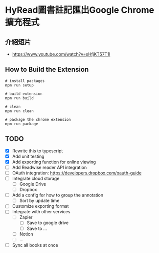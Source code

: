 # HyRead圖書註記匯出Google Chrome擴充程式

## 介紹短片
- https://www.youtube.com/watch?v=sHfjKT57T1I

## How to Build the Extension
```shell
# install packages
npm run setup

# build extension
npm run build

# clean
npm run clean

# package the chrome extension
npm run package
```

## TODO
- [X] Rewrite this to typescript
- [X] Add unit testing
- [X] Add exporting function for online viewing
- [ ] Add Readwise reader API integration
- [ ] OAuth integration: https://developers.dropbox.com/oauth-guide
- [ ] Integrate cloud storage
  - [ ] Google Drive
  - [ ] Dropbox
- [ ] Add a config for how to group the annotation
  - [ ] Sort by update time
- [ ] Customize exporting format
- [ ] Integrate with other services
  - [ ] Zapier
    - [ ] Save to google drive
    - [ ] Save to ...
  - [ ] Notion
  - [ ] ...
- [ ] Sync all books at once
